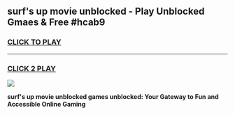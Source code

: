 
## surf's up movie unblocked - Play Unblocked Gmaes & Free #hcab9
<h3>
<a href="https://news.freeplayer.one?title=surf's_up_movie_unblocked&ref=03M">CLICK TO PLAY</a></h3>
<hr>

<h3>
<a href="https://news.freeplayer.one?title=surf's_up_movie_unblocked&ref=03M">CLICK 2 PLAY</a>
  
</h3>

<a href="https://news.freeplayer.one?title=surf's_up_movie_unblocked&ref=03M"><img src="https://clearcache.store/games.png"></a>


**surf's up movie unblocked games unblocked: Your Gateway to Fun and Accessible Online Gaming**
